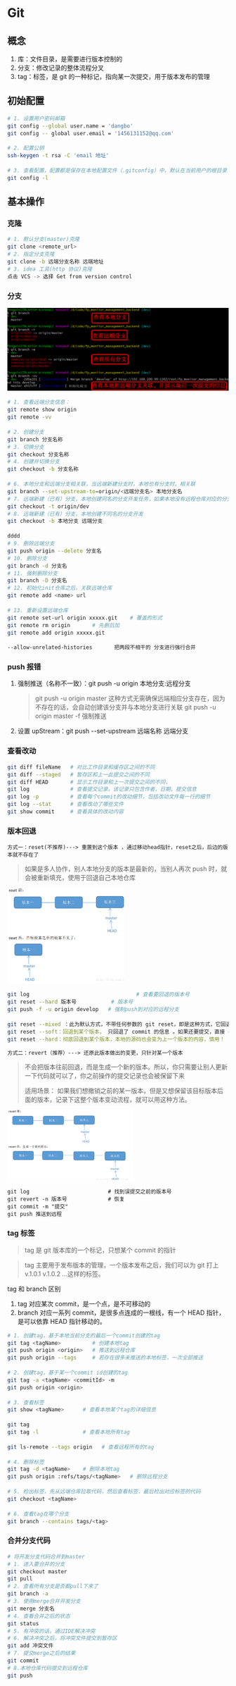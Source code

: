 # Git

## 概念

1. 库：文件目录，是需要进行版本控制的
2. 分支：修改记录的整体流程分叉
3. tag：标签，是 git 的一种标记，指向某一次提交，用于版本发布的管理

## 初始配置

```bash
# 1. 设置用户密码邮箱
git config --global user.name = 'dangbo'
git config -- global user.email = '1456131152@qq.com'

# 2. 配置公钥
ssh-keygen -t rsa -C 'email 地址'

# 3. 查看配置，配置都是保存在本地配置文件（.gitconfig）中，默认在当前用户的根目录
git config -l
```

## 基本操作

### 克隆

```bash
# 1. 默认分支(master)克隆
git clone <remote_url>
# 2. 指定分支克隆
git clone -b 远端分支名称 远端地址
# 3. idea 工具(http 协议)克隆
点击 VCS -> 选择 Get from version control
```

### 分支

![image-20201224223547320](../images/Tool/git-branch.png)

```bash
# 1. 查看远端分支信息：
git remote show origin
git remote -vv

# 2. 创建分支
git branch 分支名称
# 3. 切换分支
git checkout 分支名称
# 4. 创建并切换分支
git checkout -b 分支名称

# 6. 本地分支和远端分支相关联，当远端新建分支时，本地也有分支时，相关联
git branch --set-upstream-to=origin/<远端分支名> 本地分支名
# 7. 远端新建（已有）分支，本地创建同名的分支开发任务，如果本地没有远程仓库对应的分支，但是又想拉取，就需要使用该命令，而不能使用git checkout -b 分支名
git checkout -t origin/dev
# 8. 远端新建（已有）分支，本地创建不同名的分支开发
git checkout -b 本地分支 远端分支

dddd
# 9. 删除远端分支
git push origin --delete 分支名
# 10. 删除分支
git branch -d 分支名
# 11. 强制删除分支
git branch -D 分支名
# 12. 初始化init仓库之后，关联远端仓库
git remote add <name> url

# 13. 重新设置远端仓库
git remote set-url origin xxxxx.git    # 覆盖的形式
git remote rm origin       # 先删后加
git remote add origin xxxxx.git

--allow-unrelated-histories       把两段不相干的 分支进行强行合并
```

### push 报错

1. 强制推送（名称不一致）：git push -u origin 本地分支:远程分支

   > git push -u origin master
   > 这种方式无需确保远端相应分支存在，因为不存在的话，会自动创建该分支并与本地分支进行关联
   > git push -u origin master -f 强制推送

2. 设置 upStream：git push --set-upstream 远端名称 远端分支

### 查看改动

```bash
git diff fileName  	# 对比工作目录和缓存区之间的不同
git diff --staged	# 暂存区和上一此提交之间的不同
git diff HEAD 		# 显示工作目录和上一次提交之间的不同，
git log    			# 查看提交记录，该记录只包含作者，日期，提交信息
git log -p 			# 查看每个commit的改动细节，包括改动文件每一行的细节
git log --stat 		# 查看改动了哪些文件
git show commit 	# 查看具体的改动内容

```

### 版本回退

`方式一：reset(不推荐)---> 重置到这个版本 ，通过移动head指针，reset之后，后边的版本就不存在了`

> 如果是多人协作，别人本地分支的版本是最新的，当别人再次 push 时，就会被重新填充，使用于回退自己本地仓库

 <img src="../images/Tool/git-reset.png" style="zoom:26%">

```bash
git log 						         # 查看要回退的版本号
git reset --hard 版本号 		   # 版本号
git push -f -u origin develop  	# 强制push到对应的远程分支

git reset --mixed ：此为默认方式，不带任何参数的 git reset，即是这种方式，它回退到某个版本， 只保留源码，回退 commit 和 add 信息
git reset --soft：回退到某个版本， 只回退了 commit 的信息 。如果还要提交，直接 commit 即可
git reset --hard：彻底回退到某个版本，本地的源码也会变为上一个版本的内容，慎用！
```

`方式二：revert（推荐）---> 还原此版本做出的变更，只针对某一个版本`

> 不会把版本往前回退，而是生成一个新的版本。所以，你只需要让别人更新一下代码就可以了，你之前操作的提交记录也会被保留下来
>
> 适用场景： 如果我们想撤销之前的某一版本，但是又想保留该目标版本后面的版本，记录下这整个版本变动流程，就可以用这种方法。

<img src="../images/Tool/git-revert.png" style="zoom:28%">

```shell
git log 						# 找到误提交之前的版本号
git revert -n 版本号			  # 恢复
git commit -m "提交"
git push 推送到远程
```

### tag 标签

> tag 是 git 版本库的一个标记，只想某个 commit 的指针

> tag 主要用于发布版本的管理，一个版本发布之后，我们可以为 git 打上 v.1.0.1 v.1.0.2 ...这样的标签。

tag 和 branch 区别

1. tag 对应某次 commit，是一个点，是不可移动的
2. branch 对应一系列 commit，是很多点连成的一根线，有一个 HEAD 指针，是可以依靠 HEAD 指针移动的。

```bash
# 1. 创建tag，基于本地当前分支的最后一个commit创建的tag
git tag <tagName>          # 创建本地tag
git push origin <origin>   # 推送到远程仓库
git push origin --tags     # 若存在很多未推送的本地标签，一次全部推送

# 2. 创建tag，基于某一个commit id创建的tag
git tag -a <tagName> <commitId> -m
git push origin <origin>

# 3. 查看标签
git show <tagName>      # 查看本地某个tag的详细信息

git tag
git tag -l              # 查看本地所有tag

git ls-remote --tags origin   # 查看远程所有的tag

# 4. 删除标签
git tag -d <tagName>    # 删除本地tag
git push origin :refs/tags/<tagName>   # 删除远程分支

# 5. 检出标签，先从远端仓库拉取代码，然后查看标签，最后检出对应标签的代码
git checkout <tagName>

# 6. 查看tag在哪个分支
git branch --contains tags/<tag>
```

### 合并分支代码

```bash
# 将开发分支代码合并到master
# 1. 进入要合并的分支
git checkout master
git pull
# 2. 查看所有分支是否都pull下来了
git branch -a
# 3. 使用merge合并开发分支
git merge 分支名
# 4. 查看合并之后的状态
git status
# 5. 有冲突的话，通过IDE解决冲突
# 6. 解决冲突之后，将冲突文件提交到暂存区
git add 冲突文件
# 7. 提交merge之后的结果
git commit
# 8.本地仓库代码提交到远程仓库
git push
```
